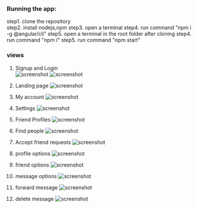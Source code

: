 ### Running the app:
step1. clone the repository  
step2. install nodejs,npm
step3. open a terminal
step4. run command "npm i -g @angular/cli"
step5. open a terminal in the root folder after cloning
step4. run command "npm i"
step5. run command "npm start"

### views
1. Signup and Login  
![screenshot](https://github.com/Aditya-Dawadikar/MeeChat-client/blob/master/views/signup.png)
![screenshot](https://github.com/Aditya-Dawadikar/MeeChat-client/blob/master/views/login.png)

2. Landing page
![screenshot](https://github.com/Aditya-Dawadikar/MeeChat-client/blob/master/views/chat%20page.png)

3. My account
![screenshot](https://github.com/Aditya-Dawadikar/MeeChat-client/blob/master/views/my%20account.png)

4. Settings
![screenshot](https://github.com/Aditya-Dawadikar/MeeChat-client/blob/master/views/settings.png)

5. Friend Profiles
![screenshot](https://github.com/Aditya-Dawadikar/MeeChat-client/blob/master/views/friend%20profile.png)

6. Find people
![screenshot](https://github.com/Aditya-Dawadikar/MeeChat-client/blob/master/views/find%20users.png)

7. Accept friend requests
![screenshot](https://github.com/Aditya-Dawadikar/MeeChat-client/blob/master/views/Friend%20requests.png)

8. profile options
![screenshot](https://github.com/Aditya-Dawadikar/MeeChat-client/blob/master/views/profile%20options.png)

9. friend options
![screenshot](https://github.com/Aditya-Dawadikar/MeeChat-client/blob/master/views/friend%20options.png)

10. message options
![screenshot](https://github.com/Aditya-Dawadikar/MeeChat-client/blob/master/views/message%20options.png)

11. forward message
![screenshot](https://github.com/Aditya-Dawadikar/MeeChat-client/blob/master/views/forward%20message%20to%20friends.png)

12. delete message
![screenshot](https://github.com/Aditya-Dawadikar/MeeChat-client/blob/master/views/delete%20message.png)

